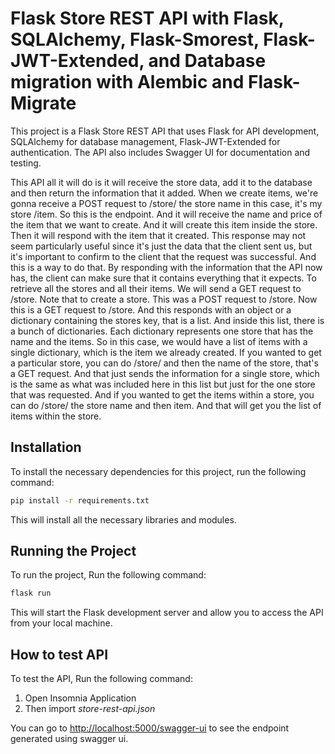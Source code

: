 # Flask Store REST API with Flask, SQLAlchemy, Flask-Smorest, Flask-JWT-Extended, and Database migration with Alembic and Flask-Migrate

This project is a Flask Store REST API that uses Flask for API development, SQLAlchemy for database management, Flask-JWT-Extended for authentication. The API also includes Swagger UI for documentation and testing. 

This API all it will do is it will receive the store data, add it to the database and then return the information that it added. When we create items, we're gonna receive a POST request to /store/ the store name in this case, it's my store /item. So this is the endpoint. And it will receive the name and price of the item that we want to create. And it will create this item inside the store. Then it will respond with the item that it created. This response may not seem particularly useful since it's just the data that the client sent us, but it's important to confirm to the client that the request was successful. And this is a way to do that. By responding with the information that the API now has, the client can make sure that it contains everything that it expects. To retrieve all the stores and all their items. We will send a GET request to /store. Note that to create a store. This was a POST request to /store. Now this is a GET request to /store. And this responds with an object or a dictionary containing the stores key, that is a list. And inside this list, there is a bunch of dictionaries. Each dictionary represents one store that has the name and the items. So in this case, we would have a list of items with a single dictionary, which is the item we already created. If you wanted to get a particular store, you can do /store/ and then the name of the store, that's a GET request. And that just sends the information for a single store, which is the same as what was included here in this list but just for the one store that was requested. And if you wanted to get the items within a store, you can do /store/ the store name and then item. And that will get you the list of items within the store.

## Installation

To install the necessary dependencies for this project, run the following command:

```bash
pip install -r requirements.txt
```

This will install all the necessary libraries and modules.

## Running the Project

To run the project, Run the following command:

```bash
flask run
```

This will start the Flask development server and allow you to access the API from your local machine.


## How to test API
To test the API, Run the following command:
1. Open Insomnia Application
2. Then import _store-rest-api.json_

You can go to [http://localhost:5000/swagger-ui](http://localhost:5000/swagger-ui) to see the endpoint generated using swagger ui.






